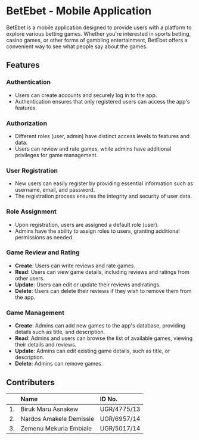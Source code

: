 
# BetEbet - Mobile Application

BetEbet is a mobile application designed to provide users with a platform to explore  various betting games. Whether you're interested in sports betting, casino games, or other forms of gambling entertainment,  BetEbet offers a convenient way to see what people say about the games.

## Features

### Authentication
- Users can create accounts and securely log in to the app.
- Authentication ensures that only registered users can access the app's features.

### Authorization
- Different roles (user, admin) have distinct access levels to features and data.
- Users can review and rate games, while admins have additional privileges for game management.

### User Registration
- New users can easily register by providing essential information such as username, email, and password.
- The registration process ensures the integrity and security of user data.

### Role Assignment
- Upon registration, users are assigned a default role (user).
- Admins have the ability to assign roles to users, granting additional permissions as needed.

### Game Review and Rating

- **Create**: Users can write reviews and rate games.
- **Read**: Users can view game details, including reviews and ratings from other users.
- **Update**: Users can edit or update their reviews and ratings.
- **Delete**: Users can delete their reviews if they wish to remove them from the app.

### Game Management

- **Create**: Admins can add new games to the app's database, providing details such as title,  and description.
- **Read**: Admins and users can browse the list of available games, viewing their details and reviews.
- **Update**: Admins can edit existing game details, such as title,  or description.
- **Delete**: Admins can remove games.




## Contributers



|   | Name                    | ID No.      |
|:--| :-----------------------| :-----------|
|1. | Biruk Maru Asnakew      | UGR/4775/13 |
|2. | Nardos Amakele Demissie | UGR/6957/14 |
|3. | Zemenu Mekuria Embiale  | UGR/5017/14 |
